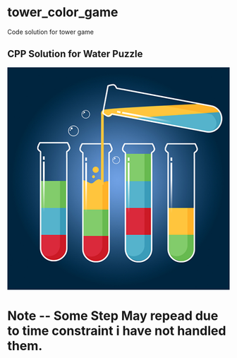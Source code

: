 # tower_color_game
Code solution for tower game
## CPP Solution for Water Puzzle
![alt text](image.png)

# Note -- Some Step May repead due to time constraint i have not handled them.